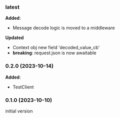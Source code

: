 ### latest

**Added**:
 - Message decode logic is moved to a middleware

**Updated**
 - Context obj new field 'decoded_value_cb'
 - **breaking**: request.json is now awaitable

### 0.2.0 (2023-10-14)

**Added**:
 - TestClient

### 0.1.0 (2023-10-10)

initial version